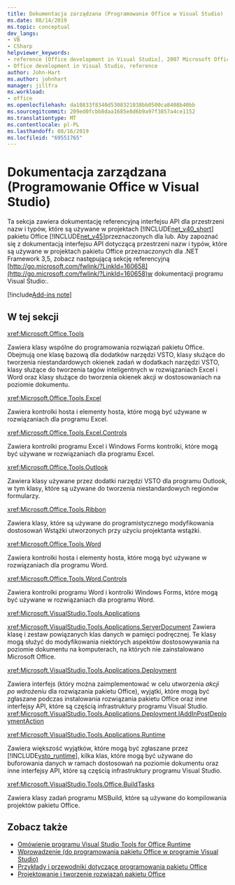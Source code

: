 ```yaml
---
title: Dokumentacja zarządzana (Programowanie Office w Visual Studio)
ms.date: 08/14/2019
ms.topic: conceptual
dev_langs:
- VB
- CSharp
helpviewer_keywords:
- reference [Office development in Visual Studio], 2007 Microsoft Office system
- Office development in Visual Studio, reference
author: John-Hart
ms.author: johnhart
manager: jillfra
ms.workload:
- office
ms.openlocfilehash: da10833f8340d5308321038bb0500ca8408b40bb
ms.sourcegitcommit: 209ed0fcbb8daa1685e8d6b9a97f3857a4ce1152
ms.translationtype: MT
ms.contentlocale: pl-PL
ms.lasthandoff: 08/16/2019
ms.locfileid: "69551765"
---
```

# <a name="managed-reference-office-development-in-visual-studio"></a>Dokumentacja zarządzana (Programowanie Office w Visual Studio)
  Ta sekcja zawiera dokumentację referencyjną interfejsu API dla przestrzeni nazw i typów, które są używane w projektach [!INCLUDE[net_v40_short](../sharepoint/includes/net-v40-short-md.md)] pakietu Office [!INCLUDE[net_v45](../vsto/includes/net-v45-md.md)]przeznaczonych dla lub. Aby zapoznać się z dokumentacją interfejsu API dotyczącą przestrzeni nazw i typów, które są używane w projektach pakietu Office przeznaczonych dla .NET Framework 3,5, zobacz następującą sekcję referencyjną [http://go.microsoft.com/fwlink/?LinkId=160658](http://go.microsoft.com/fwlink/?LinkId=160658)w dokumentacji programu Visual Studio:.

[!include[Add-ins note](includes/addinsnote.md)]

## <a name="in-this-section"></a>W tej sekcji
 <xref:Microsoft.Office.Tools>

 Zawiera klasy wspólne do programowania rozwiązań pakietu Office. Obejmują one klasę bazową dla dodatków narzędzi VSTO, klasy służące do tworzenia niestandardowych okienek zadań w dodatkach narzędzi VSTO, klasy służące do tworzenia tagów inteligentnych w rozwiązaniach Excel i Word oraz klasy służące do tworzenia okienek akcji w dostosowaniach na poziomie dokumentu.

 <xref:Microsoft.Office.Tools.Excel>

 Zawiera kontrolki hosta i elementy hosta, które mogą być używane w rozwiązaniach dla programu Excel.

 <xref:Microsoft.Office.Tools.Excel.Controls>

 Zawiera kontrolki programu Excel i Windows Forms kontrolki, które mogą być używane w rozwiązaniach dla programu Excel.

 <xref:Microsoft.Office.Tools.Outlook>

 Zawiera klasy używane przez dodatki narzędzi VSTO dla programu Outlook, w tym klasy, które są używane do tworzenia niestandardowych regionów formularzy.

 <xref:Microsoft.Office.Tools.Ribbon>

 Zawiera klasy, które są używane do programistycznego modyfikowania dostosowań Wstążki utworzonych przy użyciu projektanta wstążki.

 <xref:Microsoft.Office.Tools.Word>

 Zawiera kontrolki hosta i elementy hosta, które mogą być używane w rozwiązaniach dla programu Word.

 <xref:Microsoft.Office.Tools.Word.Controls>

 Zawiera kontrolki programu Word i kontrolki Windows Forms, które mogą być używane w rozwiązaniach dla programu Word.

 <xref:Microsoft.VisualStudio.Tools.Applications>

 <xref:Microsoft.VisualStudio.Tools.Applications.ServerDocument> Zawiera klasę i zestaw powiązanych klas danych w pamięci podręcznej. Te klasy mogą służyć do modyfikowania niektórych aspektów dostosowywania na poziomie dokumentu na komputerach, na których nie zainstalowano Microsoft Office.

 <xref:Microsoft.VisualStudio.Tools.Applications.Deployment>

 Zawiera interfejs (który można zaimplementować w celu utworzenia *akcji po wdrożeniu* dla rozwiązania pakietu Office), wyjątki, które mogą być zgłaszane podczas instalowania rozwiązania pakietu Office oraz inne interfejsy API, które są częścią infrastruktury programu Visual Studio. <xref:Microsoft.VisualStudio.Tools.Applications.Deployment.IAddInPostDeploymentAction>

 <xref:Microsoft.VisualStudio.Tools.Applications.Runtime>

 Zawiera większość wyjątków, które mogą być zgłaszane przez [!INCLUDE[vsto_runtime](../vsto/includes/vsto-runtime-md.md)], kilka klas, które mogą być używane do buforowania danych w ramach dostosowań na poziomie dokumentu oraz inne interfejsy API, które są częścią infrastruktury programu Visual Studio.

 <xref:Microsoft.VisualStudio.Tools.Office.BuildTasks>

 Zawiera klasy zadań programu MSBuild, które są używane do kompilowania projektów pakietu Office.

## <a name="see-also"></a>Zobacz także
- [Omówienie programu Visual Studio Tools for Office Runtime](../vsto/visual-studio-tools-for-office-runtime-overview.md)
- [Wprowadzenie &#40;do programowania pakietu Office w programie Visual Studio&#41;](../vsto/getting-started-office-development-in-visual-studio.md)
- [Przykłady i przewodniki dotyczące programowania pakietu Office](../vsto/office-development-samples-and-walkthroughs.md)
- [Projektowanie i tworzenie rozwiązań pakietu Office](../vsto/designing-and-creating-office-solutions.md)
